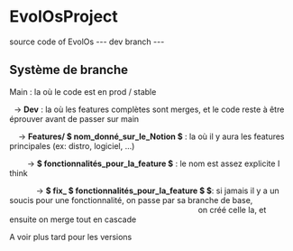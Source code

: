 # EvolOsProject
source code of EvolOs
 --- dev branch ---

 ## Système de branche

Main : la où le code est en prod / stable

&nbsp;&nbsp;-> **Dev** : la où les features complètes sont merges, et le code reste à être éprouver avant de passer sur main

&nbsp;&nbsp;&nbsp;&nbsp;-> **Features/ $ nom_donné_sur_le_Notion $** : la où il y aura les features principales (ex: distro, logiciel, ...)

&nbsp;&nbsp;&nbsp;&nbsp;&nbsp;&nbsp;&nbsp;&nbsp;-> **$ fonctionnalités_pour_la_feature $** : le nom est assez explicite I think

&nbsp;&nbsp;&nbsp;&nbsp;&nbsp;&nbsp;&nbsp;&nbsp;&nbsp;&nbsp;&nbsp;&nbsp;-> **$ fix_ $ fonctionnalités_pour_la_feature $ $**: si jamais il y a un soucis pour une fonctionnalité, on passe par sa branche de base,
&nbsp;&nbsp;&nbsp;&nbsp;&nbsp;&nbsp;&nbsp;&nbsp;&nbsp;&nbsp;&nbsp;&nbsp;&nbsp;&nbsp;&nbsp;&nbsp;&nbsp;&nbsp;&nbsp;&nbsp;&nbsp;&nbsp;&nbsp;&nbsp;&nbsp;&nbsp;&nbsp;&nbsp;&nbsp;&nbsp;&nbsp;&nbsp;&nbsp;&nbsp;&nbsp;&nbsp;&nbsp;&nbsp;&nbsp;&nbsp;&nbsp;&nbsp;&nbsp;&nbsp;&nbsp;&nbsp;&nbsp;&nbsp;&nbsp;&nbsp;&nbsp;&nbsp;&nbsp;&nbsp;&nbsp;&nbsp;&nbsp;&nbsp;&nbsp;&nbsp;&nbsp;&nbsp;&nbsp;&nbsp;&nbsp;&nbsp;&nbsp;&nbsp;&nbsp;&nbsp;&nbsp;&nbsp;&nbsp;&nbsp;&nbsp;&nbsp;&nbsp;&nbsp;&nbsp;&nbsp;&nbsp;&nbsp;&nbsp;&nbsp; on créé celle la, et ensuite on merge tout en cascade

A voir plus tard pour les versions
  
